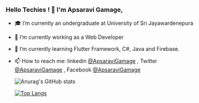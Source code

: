 ### Hello Techies ! 👋 I'm Apsaravi Gamage,


- 🎓 I’m currently an undergraduate at University of Sri Jayawardenepura
- 🔭 I’m currently working as a Web Developer
- 🌱 I’m currently learning Flutter Framework, C#, Java and Firebase.
- 📫 How to reach me: linkedin [@ApsaraviGamage](https://www.linkedin.com/in/apsaravi-gamage-b833a2185/) , Twitter [@ApsaraviGamage](https://twitter.com/ApsaraviG) , Facebook [@ApsaraviGamage](https://www.facebook.com/apsaravi.gamage)



  ![Anurag's GitHub stats](https://github-readme-stats.vercel.app/api?username=Apsaravigamage&show_icons=true&theme=radical)

  [![Top Langs](https://github-readme-stats.vercel.app/api/top-langs/?username=Apsaravigamage&layout=compact)](https://github.com/anuraghazra/github-readme-stats)
